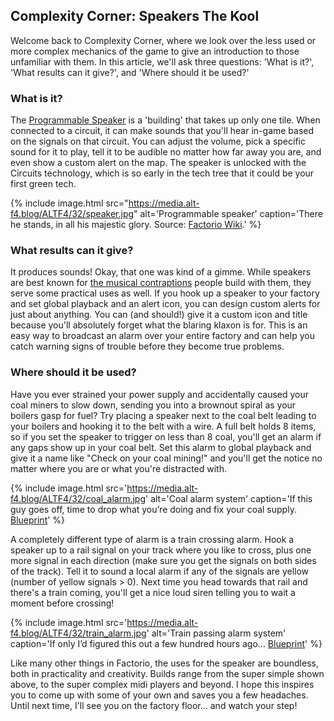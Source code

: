 ## Complexity Corner: Speakers <author>The Kool</author>

Welcome back to Complexity Corner, where we look over the less used or more complex mechanics of the game to give an introduction to those unfamiliar with them. In this article, we'll ask three questions: 'What is it?', 'What results can it give?', and 'Where should it be used?'

### What is it?

The [Programmable Speaker](https://wiki.factorio.com/Programmable_speaker) is a 'building' that takes up only one tile. When connected to a circuit, it can make sounds that you'll hear in-game based on the signals on that circuit. You can adjust the volume, pick a specific sound for it to play, tell it to be audible no matter how far away you are, and even show a custom alert on the map. The speaker is unlocked with the Circuits technology, which is so early in the tech tree that it could be your first green tech.

{% include image.html src="https://media.alt-f4.blog/ALTF4/32/speaker.jpg" alt='Programmable speaker' caption='There he stands, in all his majestic glory. Source: <a href="https://wiki.factorio.com/File:Programmable_speaker_entity.png">Factorio Wiki</a>.' %}

### What results can it give?

It produces sounds! Okay, that one was kind of a gimme. While speakers are best known for [the musical contraptions](https://miditorio.com/) people build with them, they serve some practical uses as well. If you hook up a speaker to your factory and set global playback and an alert icon, you can design custom alerts for just about anything. You can (and should!) give it a custom icon and title because you'll absolutely forget what the blaring klaxon is for. This is an easy way to broadcast an alarm over your entire factory and can help you catch warning signs of trouble before they become true problems.

### Where should it be used?

Have you ever strained your power supply and accidentally caused your coal miners to slow down, sending you into a brownout spiral as your boilers gasp for fuel? Try placing a speaker next to the coal belt leading to your boilers and hooking it to the belt with a wire. A full belt holds 8 items, so if you set the speaker to trigger on less than 8 coal, you'll get an alarm if any gaps show up in your coal belt. Set this alarm to global playback and give it a name like "Check on your coal mining!" and you'll get the notice no matter where you are or what you're distracted with.

{% include image.html src='https://media.alt-f4.blog/ALTF4/32/coal_alarm.jpg' alt='Coal alarm system' caption='If this guy goes off, time to drop what you’re doing and fix your coal supply. <a href="https://media.alt-f4.blog/ALTF4/32/coal_alarm_bp.txt">Blueprint</a>' %}

A completely different type of alarm is a train crossing alarm. Hook a speaker up to a rail signal on your track where you like to cross, plus one more signal in each direction (make sure you get the signals on both sides of the track). Tell it to sound a local alarm if any of the signals are yellow (number of yellow signals > 0). Next time you head towards that rail and there's a train coming, you'll get a nice loud siren telling you to wait a moment before crossing!

{% include image.html src='https://media.alt-f4.blog/ALTF4/32/train_alarm.jpg' alt='Train passing alarm system' caption='If only I’d figured this out a few hundred hours ago... <a href="https://media.alt-f4.blog/ALTF4/32/train_alarm_bp.txt">Blueprint</a>' %}

Like many other things in Factorio, the uses for the speaker are boundless, both in practicality and creativity. Builds range from the super simple shown above, to the super complex midi players and beyond. I hope this inspires you to come up with some of your own and saves you a few headaches. Until next time, I'll see you on the factory floor... and watch your step!
